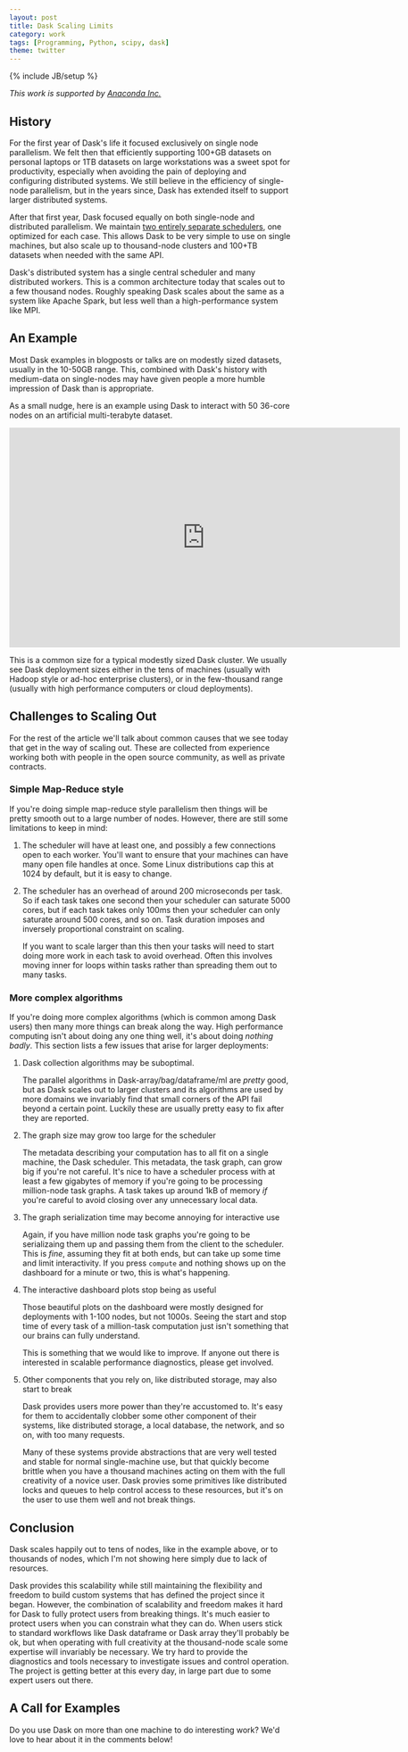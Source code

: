 ```yaml
---
layout: post
title: Dask Scaling Limits
category: work
tags: [Programming, Python, scipy, dask]
theme: twitter
---
```

{% include JB/setup %}

*This work is supported by [Anaconda Inc.](http://anaconda.com)*


## History

For the first year of Dask's life it focused exclusively on single node
parallelism.  We felt then that efficiently supporting 100+GB datasets on
personal laptops or 1TB datasets on large workstations was a sweet spot for
productivity, especially when avoiding the pain of deploying and configuring
distributed systems.  We still believe in the efficiency of single-node
parallelism, but in the years since, Dask has extended itself to support larger
distributed systems.

After that first year, Dask focused equally on both single-node and distributed
parallelism.  We maintain [two entirely separate
schedulers](http://dask.pydata.org/en/latest/scheduling.html), one optimized for
each case.  This allows Dask to be very simple to use on single machines, but
also scale up to thousand-node clusters and 100+TB datasets when needed with
the same API.

Dask's distributed system has a single central scheduler and many distributed
workers.  This is a common architecture today that scales out to a few thousand
nodes.  Roughly speaking Dask scales about the same as a system like Apache
Spark, but less well than a high-performance system like MPI.


## An Example

Most Dask examples in blogposts or talks are on modestly sized datasets,
usually in the 10-50GB range.  This, combined with Dask's history with
medium-data on single-nodes may have given people a more humble impression of
Dask than is appropriate.

As a small nudge, here is an example using Dask to interact with 50 36-core
nodes on an artificial multi-terabyte dataset.

<iframe width="700"
        height="394"
        src="https://www.youtube.com/embed/nH_AQo8WdKw"
        frameborder="0"
        allow="autoplay; encrypted-media"
        allowfullscreen></iframe>

This is a common size for a typical modestly sized Dask cluster.  We usually
see Dask deployment sizes either in the tens of machines (usually with Hadoop
style or ad-hoc enterprise clusters), or in the few-thousand range (usually
with high performance computers or cloud deployments).


## Challenges to Scaling Out

For the rest of the article we'll talk about common causes that we see today
that get in the way of scaling out.  These are collected from experience
working both with people in the open source community, as well as private
contracts.

### Simple Map-Reduce style

If you're doing simple map-reduce style parallelism then things will be pretty
smooth out to a large number of nodes.  However, there are still some
limitations to keep in mind:

1.  The scheduler will have at least one, and possibly a few connections open
    to each worker.  You'll want to ensure that your machines can have many
    open file handles at once.  Some Linux distributions cap this at 1024 by
    default, but it is easy to change.

2.  The scheduler has an overhead of around 200 microseconds per task.
    So if each task takes one second then your scheduler can saturate 5000
    cores, but if each task takes only 100ms then your scheduler can only
    saturate around 500 cores, and so on.  Task duration imposes and inversely
    proportional constraint on scaling.

    If you want to scale larger than this then your tasks will need to
    start doing more work in each task to avoid overhead.  Often this involves
    moving inner for loops within tasks rather than spreading them out to many
    tasks.

### More complex algorithms

If you're doing more complex algorithms (which is common among Dask users) then
many more things can break along the way.  High performance computing isn't
about doing any one thing well, it's about doing *nothing badly*.  This section
lists a few issues that arise for larger deployments:

1.  Dask collection algorithms may be suboptimal.

    The parallel algorithms in Dask-array/bag/dataframe/ml are *pretty* good,
    but as Dask scales out to larger clusters and its algorithms are used by
    more domains we invariably find that small corners of the API fail beyond a
    certain point.  Luckily these are usually pretty easy to fix after they are
    reported.

2.  The graph size may grow too large for the scheduler

    The metadata describing your computation has to all fit on a single
    machine, the Dask scheduler.  This metadata, the task graph, can grow big
    if you're not careful.  It's nice to have a scheduler process with at least
    a few gigabytes of memory if you're going to be processing million-node
    task graphs.  A task takes up around 1kB of memory *if* you're careful to
    avoid closing over any unnecessary local data.

3.  The graph serialization time may become annoying for interactive use

    Again, if you have million node task graphs you're going to be serializaing
    them up and passing them from the client to the scheduler.  This is *fine*,
    assuming they fit at both ends, but can take up some time and limit
    interactivity.  If you press `compute` and nothing shows up on the
    dashboard for a minute or two, this is what's happening.

4.  The interactive dashboard plots stop being as useful

    Those beautiful plots on the dashboard were mostly designed for deployments
    with 1-100 nodes, but not 1000s.  Seeing the start and stop time of every
    task of a million-task computation just isn't something that our brains can
    fully understand.

    This is something that we would like to improve.  If anyone out there is
    interested in scalable performance diagnostics, please get involved.

5.  Other components that you rely on, like distributed storage, may also start
    to break

    Dask provides users more power than they're accustomed to.
    It's easy for them to accidentally clobber some other component of their
    systems, like distributed storage, a local database, the network, and so
    on, with too many requests.

    Many of these systems provide abstractions that are very well tested and
    stable for normal single-machine use, but that quickly become brittle when
    you have a thousand machines acting on them with the full creativity of a
    novice user.  Dask provies some primitives like distributed locks and
    queues to help control access to these resources, but it's on the user to
    use them well and not break things.


## Conclusion

Dask scales happily out to tens of nodes, like in the example above, or to
thousands of nodes, which I'm not showing here simply due to lack of resources.

Dask provides this scalability while still maintaining the flexibility and
freedom to build custom systems that has defined the project since it began.
However, the combination of scalability and freedom makes it hard for Dask to
fully protect users from breaking things.  It's much easier to protect users
when you can constrain what they can do.  When users stick to standard
workflows like Dask dataframe or Dask array they'll probably be ok, but when
operating with full creativity at the thousand-node scale some expertise will
invariably be necessary.  We try hard to provide the diagnostics and tools
necessary to investigate issues and control operation.  The project is getting
better at this every day, in large part due to some expert users out there.


## A Call for Examples

Do you use Dask on more than one machine to do interesting work?
We'd love to hear about it in the comments below!
